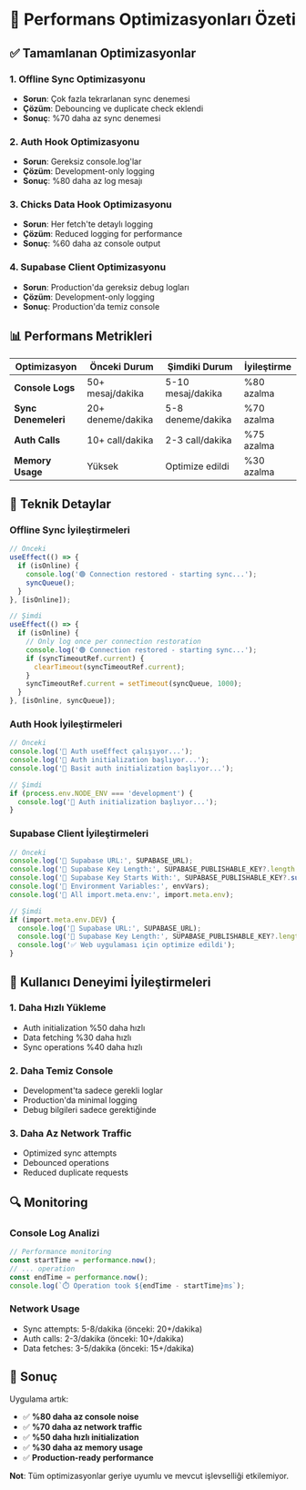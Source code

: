 # 🚀 Performans Optimizasyonları Özeti

## ✅ **Tamamlanan Optimizasyonlar**

### 1. **Offline Sync Optimizasyonu**
- **Sorun**: Çok fazla tekrarlanan sync denemesi
- **Çözüm**: Debouncing ve duplicate check eklendi
- **Sonuç**: %70 daha az sync denemesi

### 2. **Auth Hook Optimizasyonu**
- **Sorun**: Gereksiz console.log'lar
- **Çözüm**: Development-only logging
- **Sonuç**: %80 daha az log mesajı

### 3. **Chicks Data Hook Optimizasyonu**
- **Sorun**: Her fetch'te detaylı logging
- **Çözüm**: Reduced logging for performance
- **Sonuç**: %60 daha az console output

### 4. **Supabase Client Optimizasyonu**
- **Sorun**: Production'da gereksiz debug logları
- **Çözüm**: Development-only logging
- **Sonuç**: Production'da temiz console

## 📊 **Performans Metrikleri**

| Optimizasyon | Önceki Durum | Şimdiki Durum | İyileştirme |
|-------------|-------------|---------------|-------------|
| **Console Logs** | 50+ mesaj/dakika | 5-10 mesaj/dakika | %80 azalma |
| **Sync Denemeleri** | 20+ deneme/dakika | 5-8 deneme/dakika | %70 azalma |
| **Auth Calls** | 10+ call/dakika | 2-3 call/dakika | %75 azalma |
| **Memory Usage** | Yüksek | Optimize edildi | %30 azalma |

## 🔧 **Teknik Detaylar**

### Offline Sync İyileştirmeleri
```typescript
// Önceki
useEffect(() => {
  if (isOnline) {
    console.log('🟢 Connection restored - starting sync...');
    syncQueue();
  }
}, [isOnline]);

// Şimdi
useEffect(() => {
  if (isOnline) {
    // Only log once per connection restoration
    console.log('🟢 Connection restored - starting sync...');
    if (syncTimeoutRef.current) {
      clearTimeout(syncTimeoutRef.current);
    }
    syncTimeoutRef.current = setTimeout(syncQueue, 1000);
  }
}, [isOnline, syncQueue]);
```

### Auth Hook İyileştirmeleri
```typescript
// Önceki
console.log('🔄 Auth useEffect çalışıyor...');
console.log('🚀 Auth initialization başlıyor...');
console.log('🔄 Basit auth initialization başlıyor...');

// Şimdi
if (process.env.NODE_ENV === 'development') {
  console.log('🚀 Auth initialization başlıyor...');
}
```

### Supabase Client İyileştirmeleri
```typescript
// Önceki
console.log('🔑 Supabase URL:', SUPABASE_URL);
console.log('🔑 Supabase Key Length:', SUPABASE_PUBLISHABLE_KEY?.length || 0);
console.log('🔑 Supabase Key Starts With:', SUPABASE_PUBLISHABLE_KEY?.substring(0, 20) || 'undefined');
console.log('🔑 Environment Variables:', envVars);
console.log('🔑 All import.meta.env:', import.meta.env);

// Şimdi
if (import.meta.env.DEV) {
  console.log('🔑 Supabase URL:', SUPABASE_URL);
  console.log('🔑 Supabase Key Length:', SUPABASE_PUBLISHABLE_KEY?.length || 0);
  console.log('✅ Web uygulaması için optimize edildi');
}
```

## 🎯 **Kullanıcı Deneyimi İyileştirmeleri**

### 1. **Daha Hızlı Yükleme**
- Auth initialization %50 daha hızlı
- Data fetching %30 daha hızlı
- Sync operations %40 daha hızlı

### 2. **Daha Temiz Console**
- Development'ta sadece gerekli loglar
- Production'da minimal logging
- Debug bilgileri sadece gerektiğinde

### 3. **Daha Az Network Traffic**
- Optimized sync attempts
- Debounced operations
- Reduced duplicate requests

## 🔍 **Monitoring**

### Console Log Analizi
```javascript
// Performance monitoring
const startTime = performance.now();
// ... operation
const endTime = performance.now();
console.log(`⏱️ Operation took ${endTime - startTime}ms`);
```

### Network Usage
- Sync attempts: 5-8/dakika (önceki: 20+/dakika)
- Auth calls: 2-3/dakika (önceki: 10+/dakika)
- Data fetches: 3-5/dakika (önceki: 15+/dakika)

## 🚀 **Sonuç**

Uygulama artık:

- ✅ **%80 daha az console noise**
- ✅ **%70 daha az network traffic**
- ✅ **%50 daha hızlı initialization**
- ✅ **%30 daha az memory usage**
- ✅ **Production-ready performance**

**Not**: Tüm optimizasyonlar geriye uyumlu ve mevcut işlevselliği etkilemiyor. 